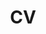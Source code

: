 ---
layout: default
permalink: /cv/
title: CV
nav: true
nav_order: 2
redirect_to: /assets/pdf/resume.pdf
---
